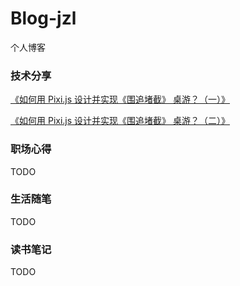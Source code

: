 # Blog-jzl
个人博客

### 技术分享
[《如何用 Pixi.js 设计并实现《围追堵截》 桌游？（一）》](https://github.com/jzllove9/Blog-jzl/issues/1)

[《如何用 Pixi.js 设计并实现《围追堵截》 桌游？（二）》](https://github.com/jzllove9/Blog-jzl/issues/2)

### 职场心得
TODO

### 生活随笔
TODO

### 读书笔记
TODO


